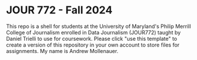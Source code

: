 # JOUR 772 - Fall 2024

This repo is a shell for students at the University of Maryland's Philip Merrill College of Journalism enrolled in Data Journalism (JOUR772) taught by Daniel Trielli to use for coursework.  Please click "use this template" to create a version of this repository in your own account to store files for assignments.
My name is Andrew Mollenauer. 